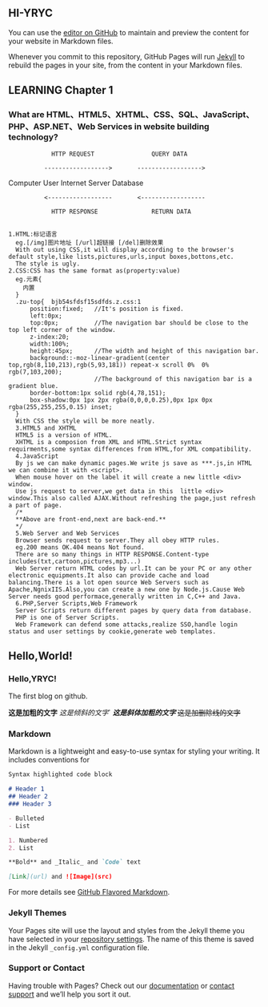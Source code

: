 ## HI-YRYC

You can use the [editor on GitHub](https://github.com/HI-YRYC/HI-YRYC.github.io/edit/master/README.md) to maintain and preview the content for your website in Markdown files.

Whenever you commit to this repository, GitHub Pages will run [Jekyll](https://jekyllrb.com/) to rebuild the pages in your site, from the content in your Markdown files.

## LEARNING Chapter 1  
### What are HTML、HTML5、XHTML、CSS、SQL、JavaScript、PHP、ASP.NET、Web Services in website building technology?

                HTTP REQUEST                QUERY DATA

              ------------------>       ------------------>

  Computer User         Internet              Server                     Database

              <------------------       <------------------

                HTTP RESPONSE               RETURN DATA
                

    1.HTML:标记语言
      eg.[/img]图片地址 [/url]超链接 [/del]删除效果
      With out using CSS,it will display according to the browser's default style,like lists,pictures,urls,input boxes,bottons,etc.
      The style is ugly.  
    2.CSS:CSS has the same format as(property:value)
      eg.元素{
        内置
      }
      .zu-top{  bjb54sfdsf15sdfds.z.css:1
          position:fixed;   //It's position is fixed.
          left:0px;
          top:0px;          //The navigation bar should be close to the top left corner of the window.
          z-index:20;
          width:100%;       
          height:45px;      //The width and height of this navigation bar. 
          background::-moz-linear-gradient(center top,rgb(8,110,213),rgb(5,93,181)) repeat-x scroll 0%  0%  rgb(7,103,200);
                            //The background of this navigation bar is a gradient blue.
          border-bottom:1px solid rgb(4,78,151);
          box-shadow:0px 1px 2px rgba(0,0,0,0.25),0px 1px 0px rgba(255,255,255,0.15) inset;
      }
      With CSS the style will be more neatly.
      3.HTML5 and XHTML
      HTML5 is a version of HTML.
      XHTML is a composion from XML and HTML.Strict syntax requirments,some syntax differences from HTML,for XML compatibility.
      4.JavaScript
      By js we can make dynamic pages.We write js save as ***.js,in HTML we can combine it with <script>.
      When mouse hover on the label it will create a new little <div> window.
      Use js request to server,we get data in this  little <div> window.This also called AJAX.Without refreshing the page,just refresh a part of page.
      /*
      **Above are front-end,next are back-end.**
      */
      5.Web Server and Web Services
      Browser sends request to server.They all obey HTTP rules.
      eg.200 means OK.404 means Not found.
      There are so many things in HTTP RESPONSE.Content-type includes(txt,cartoon,pictures,mp3...)
      Web Server return HTML codes by url.It can be your PC or any other electronic equipments.It also can provide cache and load balancing.There is a lot open source Web Servers such as Apache,NgnixIIS.Also,you can create a new one by Node.js.Cause Web Server needs good performace,generally written in C,C++ and Java.
      6.PHP,Server Scripts,Web Framework
      Server Scripts return different pages by query data from database.
      PHP is one of Server Scripts.
      Web Framework can defend some attacks,realize SSO,handle login status and user settings by cookie,generate web templates.
              
## Hello,World!
### Hello,YRYC!

The first blog on github.

**这是加粗的文字**
*这是倾斜的文字*`
***这是斜体加粗的文字***
~~这是加删除线的文字~~

### Markdown

Markdown is a lightweight and easy-to-use syntax for styling your writing. It includes conventions for

```markdown
Syntax highlighted code block

# Header 1
## Header 2
### Header 3

- Bulleted
- List

1. Numbered
2. List

**Bold** and _Italic_ and `Code` text

[Link](url) and ![Image](src)
```

For more details see [GitHub Flavored Markdown](https://guides.github.com/features/mastering-markdown/).

### Jekyll Themes

Your Pages site will use the layout and styles from the Jekyll theme you have selected in your [repository settings](https://github.com/HI-YRYC/HI-YRYC.github.io/settings). The name of this theme is saved in the Jekyll `_config.yml` configuration file.

### Support or Contact

Having trouble with Pages? Check out our [documentation](https://help.github.com/categories/github-pages-basics/) or [contact support](https://github.com/contact) and we’ll help you sort it out.
